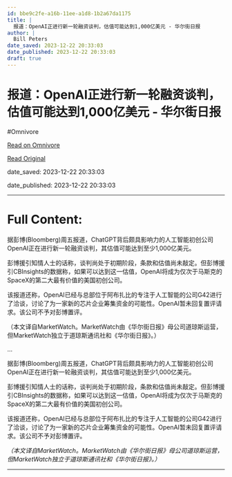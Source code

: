 ```yaml
---
id: bbe9c2fe-a16b-11ee-a1d8-1b2a67da1175
title: |
  报道：OpenAI正进行新一轮融资谈判，估值可能达到1,000亿美元 - 华尔街日报
author: |
  Bill Peters
date_saved: 2023-12-22 20:33:03
date_published: 2023-12-22 20:33:03
draft: true
---
```


# 报道：OpenAI正进行新一轮融资谈判，估值可能达到1,000亿美元 - 华尔街日报
#Omnivore

[Read on Omnivore](https://omnivore.app/me/open-ai-1-000-18c95c05133)

[Read Original](https://cn.wsj.com/amp/articles/%E6%8A%A5%E9%81%93-openai%E6%AD%A3%E8%BF%9B%E8%A1%8C%E6%96%B0%E4%B8%80%E8%BD%AE%E8%9E%8D%E8%B5%84%E8%B0%88%E5%88%A4-%E4%BC%B0%E5%80%BC%E5%8F%AF%E8%83%BD%E8%BE%BE%E5%88%B01-000%E4%BA%BF%E7%BE%8E%E5%85%83-d1397e82)

date_saved: 2023-12-22 20:33:03

date_published: 2023-12-22 20:33:03

--- 

# Full Content: 

据彭博(Bloomberg)周五报道，ChatGPT背后颇具影响力的人工智能初创公司OpenAI正在进行新一轮融资谈判，其估值可能达到至少1,000亿美元。

彭博援引知情人士的话称，谈判尚处于初期阶段，条款和估值尚未敲定。但彭博援引CBInsights的数据称，如果可以达到这一估值，OpenAI将成为仅次于马斯克的SpaceX的第二大最有价值的美国初创公司。

该报道还称，OpenAI已经与总部位于阿布扎比的专注于人工智能的公司G42进行了洽谈，讨论了为一家新的芯片企业筹集资金的可能性。OpenAI暂未回复置评请求。该公司不予对彭博置评。

（本文译自MarketWatch。MarketWatch由《华尔街日报》母公司道琼斯运营，但MarketWatch独立于道琼斯通讯社和《华尔街日报》。）

...

据彭博(Bloomberg)周五报道，ChatGPT背后颇具影响力的人工智能初创公司OpenAI正在进行新一轮融资谈判，其估值可能达到至少1,000亿美元。

彭博援引知情人士的话称，谈判尚处于初期阶段，条款和估值尚未敲定。但彭博援引CBInsights的数据称，如果可以达到这一估值，OpenAI将成为仅次于马斯克的SpaceX的第二大最有价值的美国初创公司。

该报道还称，OpenAI已经与总部位于阿布扎比的专注于人工智能的公司G42进行了洽谈，讨论了为一家新的芯片企业筹集资金的可能性。OpenAI暂未回复置评请求。该公司不予对彭博置评。

_（本文译自MarketWatch。MarketWatch由《华尔街日报》母公司道琼斯运营，但MarketWatch独立于道琼斯通讯社和《华尔街日报》。）_

---

